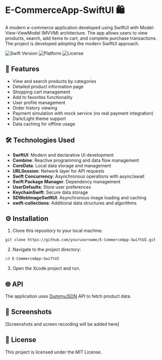 # E-CommerceApp-SwiftUI 🛍️

A modern e-commerce application developed using SwiftUI with Model-View-ViewModel (MVVM) architecture. The app allows users to view products, search, add items to cart, and complete purchase transactions. The project is developed adopting the modern SwiftUI approach.

![Swift Version](https://img.shields.io/badge/Swift-5.0-orange.svg)
![Platform](https://img.shields.io/badge/Platform-iOS-blue.svg)
![License](https://img.shields.io/badge/License-MIT-green.svg)

## 🌟 Features

- View and search products by categories
- Detailed product information page
- Shopping cart management
- Add to favorites functionality
- User profile management
- Order history viewing
- Payment simulation with mock service (no real payment integration)
- Dark/Light theme support
- Data caching for offline usage

## 🛠️ Technologies Used

- **SwiftUI**: Modern and declarative UI development
- **Combine**: Reactive programming and data flow management
- **CoreData**: Local data storage and management
- **URLSession**: Network layer for API requests
- **Swift Concurrency**: Asynchronous operations with async/await
- **Swift Package Manager**: Dependency management
- **UserDefaults**: Store user preferences
- **KeychainSwift**: Secure data storage
- **SDWebImageSwiftUI**: Asynchronous image loading and caching
- **swift-collections**: Additional data structures and algorithms

## ⚙️ Installation

1. Clone this repository to your local machine:
```bash
git clone https://github.com/yourusername/E-CommerceApp-SwiftUI.git
```

2. Navigate to the project directory:
```bash
cd E-CommerceApp-SwiftUI
```

3. Open the Xcode project and run.

## 🌐 API

The application uses [DummyJSON](https://dummyjson.com/) API to fetch product data.

## 📱 Screenshots

[Screenshots and screen recording will be added here]

## 📝 License

This project is licensed under the MIT License.

